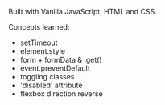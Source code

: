  Built with Vanilla JavaScript, HTML and CSS. 

 Concepts learned:
 - setTimeout
 - element.style
 - form + formData & .get()
 - event.preventDefault
 - toggling classes
 - 'disabled' attribute
 - flexbox direction reverse
